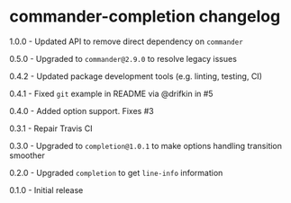 # commander-completion changelog
1.0.0 - Updated API to remove direct dependency on `commander`

0.5.0 - Upgraded to `commander@2.9.0` to resolve legacy issues

0.4.2 - Updated package development tools (e.g. linting, testing, CI)

0.4.1 - Fixed `git` example in README via @drifkin in #5

0.4.0 - Added option support. Fixes #3

0.3.1 - Repair Travis CI

0.3.0 - Upgraded to `completion@1.0.1` to make options handling transition smoother

0.2.0 - Upgraded `completion` to get `line-info` information

0.1.0 - Initial release
